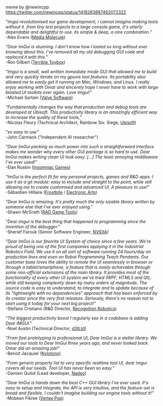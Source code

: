 meme by @newincpp
<br>https://twitter.com/newincpp/status/1418283887462072322

_"imgui revolutionised our game development, i cannot imagine making tools without it. from tiny test projects to a large console game, it's utterly dependable and delightful to use. its simple & deep, a rare combination._"
<br>-Alex Evans ([Media Molecule](https://www.mediamolecule.com/))

_"Dear ImGui is stunning. I don't know how I lasted so long without ever knowing about this. I've removed all my old debugging GUI code and replaced it with this."_
<br>-Ron Gilbert ([Terrible Toybox](https://thimbleweedpark.com))

_"Imgui is a small, well written immediate mode GUI that allowed me to build and very quickly iterate on my gpuvis tool features. Its portability also allowed me to easily get it running on Mac, Windows, and Linux. I really enjoy working with Omar and sincerely hope I never have to work with large bloated UI toolkits ever again. Love Imgui!"_
<br>-Michael Sartain ([Valve Software](https://www.valvesoftware.com))

_"Fundamentally changes the way that production and debug tools are developed at Ubisoft. This productivity library is an amazingly efficient way to increase the quality of these tools,"_
<br>-Nicolas Fleury (Technical Architect, Rainbow Six: Siege, [Ubisoft](https://www.ubisoft.com))

_"so easy to use"_
<br>-John Carmack ("Independent AI researcher")

_"Dear ImGui packing so much power into such a straightforward interface makes me wonder why every other GUI package is so hard to use. Dear ImGui makes writing clean UI look easy. [...] The least annoying middleware I’ve ever used!"_
<br>-Elan Ruskin ([Insomniac Games](https://insomniac.games))

_"ImGui is the perfect fit for any personal projects, games and R&D apps. I use it as a git module: easy to include and straight to the point, while still allowing me to create customised and advanced UI. A pleasure to use!"_
<br>-Sébastien Hillaire ([Frostbite](https://www.ea.com/frostbite) / [Electronic Arts](https://www.ea.com))

_"Dear ImGui is amazing. It's pretty much the only sizable library written by someone else that I've ever enjoyed using."_
<br>-Shawn McGrath ([RAD Game Tools](http://www.radgametools.com/))

_"Dear imgui is the best thing that happened to programming since the invention of the debugger."_
<br>-Sherief Farouk (Senior Software Engineer, [NVIDIA](http://www.nvidia.com))

_"Dear ImGui is our favorite UI System of choice since a few years. We're proud of being one of the first companies applying it in the Industrial Robotics Field.
We use it on all sort of software running 24 hours/day on production lines and even on Robot Programming Teach Pendants.
Our customer base loves the ability to remote the UI seamlessly in browser or through a tablet/smartphone, a feature that is easily achievable through some non-official extensions of the main library.
It provides most of the functionality of every other UI system we've tried (WPF, HTML5 and Qt), while still keeping complexity down by many orders of magnitude.
The source code is easy to understand, to integrate and to update because of its "lightweight with no dependencies" approach that has been enforced by its creator since the very first releases.
Seriously, there's no reason not to start using it today for your next big project!"_
<br>-Stefano Cristiano (R&D Director, [Recognition Robotics](https://recognitionrobotics.com/))

_"The biggest productivity boost I regularly see in a codebase is adding Dear IMGUI."_
<br>-Noel Austin (Technical Director, [d3tLtd](https://d3tltd.com/))

_"From fast prototyping to professional UI, Dear ImGui is a stellar library. We moved our tools to Dear ImGui three years ago, and never looked back. Omar did an amazing job!"_
<br>-Benoit Jacquier ([Kylotonn](https://www.kylotonn.com))

_"From generic property list to very specific realtime tool UI, dear imgui covers all our needs. Tool UI has never been so easy."_
<br>-Damien Quilot (Lead developer, [Nadeo](https://www.nadeo.com/))

_"Dear ImGui is hands down the best C++ GUI library I've ever used. It's easy to setup and integrate, the API is very intuitive, and the feature-set is broad and flexible. I couldn't imagine building our engine tools without it!"_
<br>-Mobeen Fikree ([Vertex Pop](http://www.vertexpop.com/))